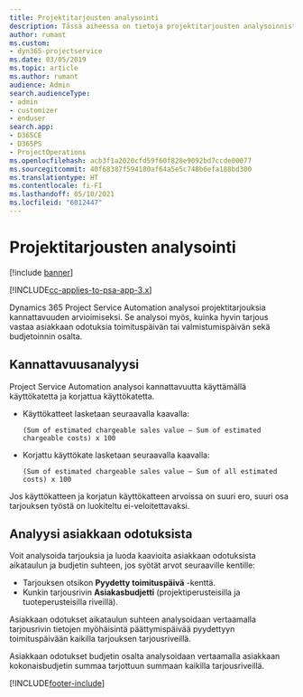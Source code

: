 ```yaml
---
title: Projektitarjousten analysointi
description: Tässä aiheessa on tietoja projektitarjousten analysoinnista.
author: rumant
ms.custom:
- dyn365-projectservice
ms.date: 03/05/2019
ms.topic: article
ms.author: rumant
audience: Admin
search.audienceType:
- admin
- customizer
- enduser
search.app:
- D365CE
- D365PS
- ProjectOperations
ms.openlocfilehash: acb3f1a2020cfd59f60f828e9092bd7ccde00077
ms.sourcegitcommit: 40f68387f594180af64a5e5c748b6efa188bd300
ms.translationtype: HT
ms.contentlocale: fi-FI
ms.lasthandoff: 05/10/2021
ms.locfileid: "6012447"
---
```

# <a name="analysis-of-project-quotes"></a>Projektitarjousten analysointi

[!include [banner](../includes/psa-now-project-operations.md)]

[!INCLUDE[cc-applies-to-psa-app-3.x](../includes/cc-applies-to-psa-app-3x.md)]

Dynamics 365 Project Service Automation analysoi projektitarjouksia kannattavuuden arvioimiseksi. Se analysoi myös, kuinka hyvin tarjous vastaa asiakkaan odotuksia toimituspäivän tai valmistumispäivän sekä budjetoinnin osalta.

## <a name="profitability-analysis"></a>Kannattavuusanalyysi

Project Service Automation analysoi kannattavuutta käyttämällä käyttökatetta ja korjattua käyttökatetta.

- Käyttökatteet lasketaan seuraavalla kaavalla:

  `
    (Sum of estimated chargeable sales value – Sum of estimated chargeable costs) x 100
  `
- Korjattu käyttökate lasketaan seuraavalla kaavalla:

  `
    (Sum of estimated chargeable sales value – Sum of all estimated costs) x 100
  `

Jos käyttökatteen ja korjatun käyttökatteen arvoissa on suuri ero, suuri osa tarjouksen työstä on luokiteltu ei-veloitettavaksi.

## <a name="analysis-of-customer-expectations"></a>Analyysi asiakkaan odotuksista

Voit analysoida tarjouksia ja luoda kaavioita asiakkaan odotuksista aikataulun ja budjetin suhteen, jos syötät arvot seuraaville kentille:

- Tarjouksen otsikon **Pyydetty toimituspäivä** -kenttä.
- Kunkin tarjousrivin **Asiakasbudjetti** (projektiperusteisilla ja tuoteperusteisilla riveillä).

Asiakkaan odotukset aikataulun suhteen analysoidaan vertaamalla tarjousrivin tietojen myöhäisintä päättymispäivää pyydettyyn toimituspäivään kaikilla tarjouksen tarjousriveillä.

Asiakkaan odotukset budjetin osalta analysoidaan vertaamalla asiakkaan kokonaisbudjetin summaa tarjottuun summaan kaikilla tarjousriveillä.


[!INCLUDE[footer-include](../includes/footer-banner.md)]